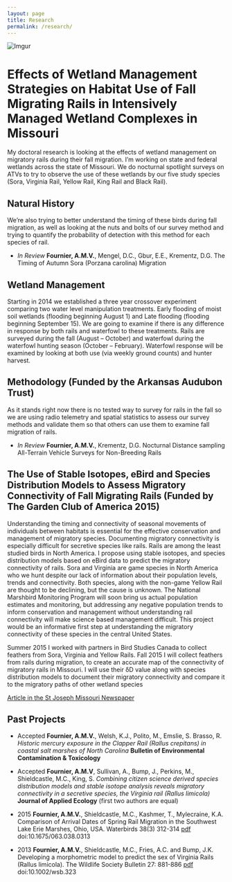 ```yaml
---
layout: page
title: Research
permalink: /research/
---
```


![Imgur](http://i.imgur.com/yHxjdug.jpg?1)

# Effects of Wetland Management Strategies on Habitat Use of Fall Migrating Rails in Intensively Managed Wetland Complexes in Missouri

My doctoral research is looking at the effects of wetland management on migratory rails during their fall migration. I’m working on state and federal wetlands across the state of Missouri. We do nocturnal spotlight surveys on ATVs to try to observe the use of these wetlands by our five study species (Sora, Virginia Rail, Yellow Rail, King Rail and Black Rail).

## Natural History

We’re also trying to better understand the timing of these birds during fall migration, as well as looking at the nuts and bolts of our survey method and trying to quantify the probability of detection with this method for each species of rail.

- *In Review* **Fournier, A.M.V.**, Mengel, D.C., Gbur, E.E., Krementz, D.G. The Timing of Autumn Sora (Porzana carolina) Migration

## Wetland Management

Starting in 2014 we established a three year crossover experiment comparing two water level manipulation treatments. Early flooding of moist soil wetlands (flooding beginning August 1) and Late flooding (flooding beginning September 15). We are going to examine if there is any difference in response by both rails and waterfowl to these treatments. Rails are surveyed during the fall (August – October) and waterfowl during the waterfowl hunting season (October – February). Waterfowl response will be examined by looking at both use (via weekly ground counts) and hunter harvest.

## Methodology (Funded by the Arkansas Audubon Trust)

As it stands right now there is no tested way to survey for rails in the fall so we are using radio telemetry and spatial statistics to assess our survey methods and validate them so that others can use them to examine fall migration of rails.

- *In Review* **Fournier, A.M.V.**, Krementz, D.G. Nocturnal Distance sampling All-Terrain Vehicle Surveys for Non-Breeding Rails

## The Use of Stable Isotopes, eBird and Species Distribution Models to Assess Migratory Connectivity of Fall Migrating Rails (Funded by The Garden Club of America 2015)

Understanding the timing and connectivity of seasonal movements of individuals between habitats is essential for the effective conservation and management of migratory species. Documenting migratory connectivity is especially difficult for secretive species like rails. Rails are among the least studied birds in North America. I propose using stable isotopes, and species distribution models based on eBird data to predict the migratory connectivity of rails. Sora and Virginia are game species in North America who we hunt despite our lack of information about their population levels, trends and connectivity. Both species, along with the non-game Yellow Rail are thought to be declining, but the cause is unknown. The National Marshbird Monitoring Program will soon bring us actual population estimates and monitoring, but addressing any negative population trends to inform conservation and management without understanding rail connectivity will make science based management difficult. This project would be an informative first step at understanding the migratory connectivity of these species in the central United States. 

Summer 2015 I worked with partners in Bird Studies Canada to collect feathers from Sora, Virginia and Yellow Rails. Fall 2015 I will collect feathers from rails during migration, to create an accurate map of the connectivity of migratory rails in Missouri. I will use their δD value along with species distribution models to document their migratory connectivity and compare it to the migratory paths of other wetland species

[Article in the St Joseph Missouri Newspaper](http://www.newspressnow.com/sports/outdoors/article_2cb00441-292a-54b5-809a-8a63e4f26cf5.html)

## Past Projects

- Accepted **Fournier, A.M.V.**, Welsh, K.J., Polito, M., Emslie, S. Brasso, R. *Historic mercury exposure in the Clapper Rail (Rallus crepitans) in coastal salt marshes of North Carolina* **Bulletin of Environmental Contamination & Toxicology**

- Accepted  **Fournier, A.M.V**, Sullivan, A., Bump, J., Perkins, M., Shieldcastle, M.C., King, S. *Combining citizen science derived species distribution models and stable isotope analysis reveals migratory connectivity in a secretive species, the Virginia rail (Rallus limicola)* **Journal of Applied Ecology** (first two authors are equal)

- 2015 **Fournier, A.M.V.**, Shieldcastle, M.C., Kashmer, T., Mylecraine, K.A. Comparison of Arrival Dates of Spring Rail Migration in the Southwest Lake Erie Marshes, Ohio, USA. Waterbirds 38(3) 312-314 [pdf](http://www.researchgate.net/publication/258931344_A_Morphometric_Model_to_Predict_the_Sex_of_Virginia_Rails_%28Rallus_limicola%29) doi:10.1675/063.038.0313

- 2013 **Fournier, A.M.V.**, Shieldcastle, M.C., Fries, A.C. and Bump, J.K. Developing a morphometric model
to predict the sex of Virginia Rails (Rallus limicola). The Wildlife Society Bulletin 27: 881-886 [pdf](https://s3.amazonaws.com/file-storage.INDIVIDUAL-ACTIVITIES-CooperativeResearchUnits.digitalmeasures.usgs.edu/amvander/intellcont/Fournier%20et%20al._2013_Wildlife%20Society%20Bulletin_A%20Morphometric%20Model%20to%20Predict%20the%20Sex%20of%20Virginia%20Rails%20(Rallus%20limicola)-1.pdf) doi:10.1002/wsb.323
